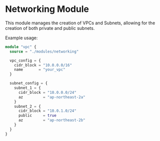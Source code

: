# Networking Module

This module manages the creation of VPCs and Subnets, allowing for the creation of both private and public subnets.

Example usage:
```terraform
module "vpc" {
  source = "./modules/networking"

  vpc_config = {
    cidr_block = "10.0.0.0/16"
    name       = "your_vpc"
  }

  subnet_config = {
    subnet_1 = {
      cidr_block = "10.0.0.0/24"
      az         = "ap-northeast-2a"
    }
    subnet_2 = {
      cidr_block = "10.0.1.0/24"
      public     = true
      az         = "ap-northeast-2b"
    }
  }
}
```